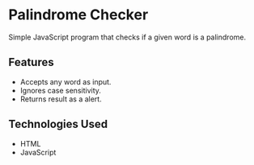 # Palindrome Checker

Simple JavaScript program that checks if a given word is a palindrome.

## Features

- Accepts any word as input.
- Ignores case sensitivity.
- Returns result as a alert.

## Technologies Used

- HTML
- JavaScript